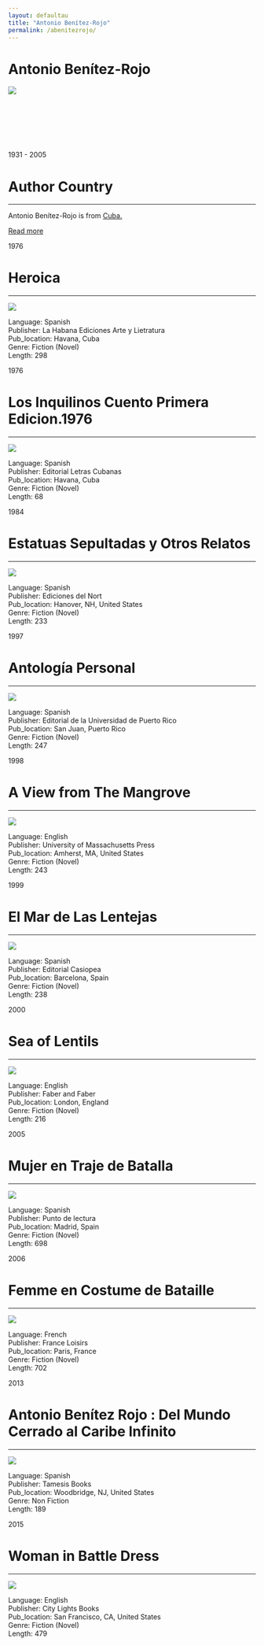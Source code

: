 ```yaml
---
layout: defaultau
title: "Antonio Benítez-Rojo"
permalink: /abenitezrojo/
---
```

<!-- partial:index.partial.html -->
<div class="content">
    <h1>Antonio Benítez-Rojo</h1>
    <div class="quote">
        <div><img src="https://upload.wikimedia.org/wikipedia/en/d/d5/Antonio_Ben%C3%ADtez-Rojo.jpg" class="logo"></div>
    </div>
    <div class="timeline">
        <div style="padding-bottom:100px;"></div>
        <div class="block">
            <div class="date right"><p class="right"> 1931 - 2005 </p></div>
            <div class="dot"></div>
            <div class="left first">
            <div class="author_country">
                <h1>Author Country</h1><hr>
          <div class="aclocation">  <p>Antonio Benítez-Rojo is from <a href="{{ site.baseurl }}/14">Cuba.</a></p></div>
              <div class="acreadmore">   <a href="https://en.wikipedia.org/wiki/Antonio_Benítez-Rojo" target="_blank">Read more</a></div>
            </div>
            </div>
        </div>
        <div class="block">
            <div class="date left"><p class="left">1976</p></div>
            <div class="dot"></div>
            <div class="right hide">
                <h1>Heroica</h1><hr>
                <p><img src="https://pictures.abebooks.com/inventory/1172917379.jpg"></p>
                <p>
                Language: Spanish<br/>
                Publisher: La Habana Ediciones Arte y Lietratura<br/>
                Pub_location: Havana, Cuba<br/>
                Genre: Fiction (Novel)<br/>
                Length: 298</p>
            </div>
        </div>
        <div class="block">
            <div class="date right"><p class="right">1976</p></div>
            <div class="dot"></div>
            <div class="left hide">
                <h1>Los Inquilinos Cuento Primera Edicion.1976</h1><hr>
                <p><img src="https://m.media-amazon.com/images/I/51R05WhjcTL._SX373_BO1,204,203,200_.jpg"></p>
                <p>
                Language: Spanish<br/>
                Publisher: Editorial Letras Cubanas<br/>
                Pub_location: Havana, Cuba<br/>
                Genre: Fiction (Novel)<br/>
                Length: 68<br/>                   </p>
            </div>
        </div>
        <div class="block">
            <div class="date left"><p class="left">1984</p></div>
            <div class="dot"></div>
            <div class="right hide">
                <h1>Estatuas Sepultadas y Otros Relatos</h1><hr>
                <p><img src="https://images-na.ssl-images-amazon.com/images/I/41wL1-KlRKL._SY291_BO1,204,203,200_QL40_.jpg"></p>
                <p>Language: Spanish<br/>
                Publisher: Ediciones del Nort<br/>
                Pub_location: Hanover, NH, United States<br/>
                Genre: Fiction (Novel)<br/>
                Length: 233</p>
            </div>
        </div>
        <div class="block">
            <div class="date right"><p class="right">1997</p></div>
            <div class="dot"></div>
            <div class="left hide">
                <h1>Antología Personal</h1><hr>
                <p><img src="http://ecx.images-amazon.com/images/I/31y-2o0F0ZL.jpg"></p>
                <p>Language: Spanish<br/>
                Publisher: Editorial de la Universidad de Puerto Rico<br/>
                Pub_location: San Juan, Puerto Rico<br/>
                Genre: Fiction (Novel)<br/>
                Length: 247</p>
            </div>
        </div>
        <div class="block">
            <div class="date left"><p class="left">1998</p></div>
            <div class="dot"></div>
            <div class="right hide">
                <h1>A View from The Mangrove</h1><hr>
                <p><img src="https://images-na.ssl-images-amazon.com/images/I/519VCXCQ4BL._SY291_BO1,204,203,200_QL40_ML2_.jpg"></p>
                <p>Language: English <br/>
                Publisher: University of Massachusetts Press<br/>
                Pub_location: Amherst, MA, United States<br/>
                Genre: Fiction (Novel)<br/>
                Length: 243</p>
            </div>
        </div>
        <div class="block">
            <div class="date right"><p class="right">1999</p></div>
            <div class="dot"></div>
            <div class="left hide">
                <h1>El Mar de Las Lentejas</h1><hr>
                <p><img src="https://covers.openlibrary.org/b/id/3710285-M.jpg"></p>
                <p>Language: Spanish<br/>
                Publisher: Editorial Casiopea<br/>
                Pub_location: Barcelona, Spain<br/>
                Genre: Fiction (Novel)<br/>
                Length: 238</p>
            </div>
        </div>
        <div class="block">
            <div class="date left"><p class="left">2000</p></div>
            <div class="dot"></div>
            <div class="right hide">
                <h1>Sea of Lentils</h1><hr>
                <p><img src="https://encrypted-tbn3.gstatic.com/images?q=tbn:ANd9GcQeb75NxVk8UbE71AbOknVWFrqup20XQsWLwlapVr5Aw09T3lKy"></p>
                <p>Language: English<br/>
                Publisher: Faber and Faber<br/>
                Pub_location: London, England<br/>
                Genre: Fiction (Novel)<br/>
                Length: 216</p>
            </div>
        </div>
        <div class="block">
            <div class="date right"><p class="right">2005</p></div>
            <div class="dot"></div>
            <div class="left hide">
                <h1>Mujer en Traje de Batalla</h1><hr>
                <p><img src="https://i.gr-assets.com/images/S/compressed.photo.goodreads.com/books/1348697215l/2487486.jpg"></p>
                <p>Language: Spanish<br/>
                Publisher: Punto de lectura<br/>
                Pub_location: Madrid, Spain<br/>
                Genre: Fiction (Novel)<br/>
                Length: 698</p>
            </div>
        </div>
        <div class="block">
            <div class="date left"><p class="left">2006</p></div>
            <div class="dot"></div>
            <div class="right hide">
                <h1>Femme en Costume de Bataille</h1><hr>
                <p><img src="https://pictures.abebooks.com/inventory/1351866333.jpg"></p>
                <p>Language: French<br/>
                Publisher: France Loisirs<br/>
                Pub_location: Paris, France<br/>
                Genre: Fiction (Novel)<br/>
                Length: 702</p>
            </div>
        </div>
        <div class="block">
            <div class="date right"><p class="right">2013</p></div>
            <div class="dot"></div>
            <div class="left hide">
                <h1>Antonio Benítez Rojo : Del Mundo Cerrado al Caribe Infinito</h1><hr>
                <p><img src="https://tse4.mm.bing.net/th?id=OIP.PsfFFk7EgDcCowfcf2te1gAAAA&pid=Api&P=0"></p>
                <p>Language: Spanish<br/>
                Publisher: Tamesis Books<br/>
                Pub_location: Woodbridge, NJ, United States<br/>
                Genre: Non Fiction<br/>
                Length: 189</p>
            </div>
        </div>
        <div class="block">
            <div class="date right"><p class="right">2015</p></div>
            <div class="dot"></div>
            <div class="left hide">
                <h1>Woman in Battle Dress</h1><hr>
                <p><img src="https://i.pinimg.com/originals/2f/a9/ff/2fa9ffcc03eb2baf152b6b7fe7cf58e9.jpg"></p>
                <p>Language: English <br/>
                Publisher: City Lights Books<br/>
                Pub_location: San Francisco, CA, United States<br/>
                Genre: Fiction (Novel)<br/>
                Length: 479</p>
            </div>
  <!-- partial -->
<script src='https://cdnjs.cloudflare.com/ajax/libs/jquery/3.1.1/jquery.min.js'></script><script  src="{{ site.baseurl }}/assets/js/authorscript.js"></script>